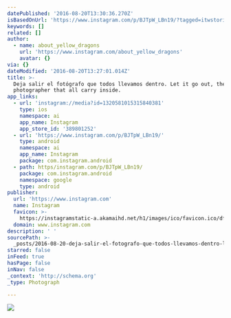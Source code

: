 ```yaml
---
datePublished: '2016-08-20T13:30:36.270Z'
isBasedOnUrl: 'https://www.instagram.com/p/BJTpW_LBn19/?tagged=itwstories'
keywords: []
related: []
author:
  - name: about_yellow_dragons
    url: 'https://www.instagram.com/about_yellow_dragons'
    avatar: {}
via: {}
dateModified: '2016-08-20T13:27:01.014Z'
title: >-
  Deja salir el fotógrafo que todos llevamos dentro. Let it go out, the
  photographer that all carry inside.
app_links:
  - url: 'instagram://media?id=1320581015315840381'
    type: ios
    namespace: ai
    app_name: Instagram
    app_store_id: '389801252'
  - url: 'https://www.instagram.com/p/BJTpW_LBn19/'
    type: android
    namespace: ai
    app_name: Instagram
    package: com.instagram.android
  - path: https/instagram.com/p/BJTpW_LBn19/
    package: com.instagram.android
    namespace: google
    type: android
publisher:
  url: 'https://www.instagram.com'
  name: Instagram
  favicon: >-
    https://instagramstatic-a.akamaihd.net/h1/images/ico/favicon.ico/dfa85bb1fd63.ico
  domain: www.instagram.com
description: ' '
sourcePath: >-
  _posts/2016-08-20-deja-salir-el-fotografo-que-todos-llevamos-dentro-let-it-go.md
starred: false
inFeed: true
hasPage: false
inNav: false
_context: 'http://schema.org'
_type: Photograph

---
```

![ ](https://imgflo.herokuapp.com/graph/vahj1ThiexotieMo/a22ce1af843c84a958af492150ea38f1/croprotate.jpg?cropheight=432&cropwidth=640&degrees=0&input=https%3A%2F%2Fscontent.cdninstagram.com%2Ft51.2885-15%2Fs640x640%2Fsh0.08%2Fe35%2F13671178_2571015389852561_465931769_n.jpg%3Fig_cache_key%3DMTMyMDU4MTAxNTMxNTg0MDM4MQ%253D%253D.2&x=0&y=104)